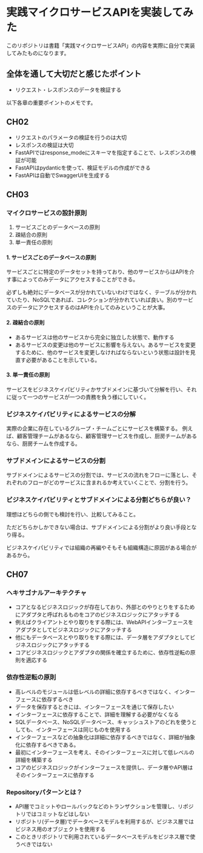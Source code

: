 # 実践マイクロサービスAPIを実装してみた

このリポジトリは書籍「実践マイクロサービスAPI」の内容を実際に自分で実装してみたものになります。

## 全体を通して大切だと感じたポイント

- リクエスト・レスポンスのデータを検証する

以下各章の重要ポイントのメモです。

## CH02

- リクエストのパラメータの検証を行うのは大切
- レスポンスの検証は大切
- FastAPIではresponse_modeにスキーマを指定することで、レスポンスの検証が可能
- FastAPIはpydanticを使って、検証モデルの作成ができる
- FastAPIは自動でSwaggerUIを生成する

## CH03

### マイクロサービスの設計原則

1. サービスごとのデータベースの原則
2. 疎結合の原則
3. 単一責任の原則

#### 1. サービスごとのデータベースの原則

サービスごとに特定のデータセットを持っており、他のサービスからはAPIを介す事によってのみデータにアクセスすることができる。

必ずしも絶対にデータベースが分かれていないわけではなく、テーブルが分かれていたり、NoSQLであれば、コレクションが分かれていれば良い。別のサービスのデータにアクセスするのはAPIを介してのみということが大事。

#### 2. 疎結合の原則

- あるサービスは他のサービスから完全に独立した状態で、動作する
- あるサービスの変更は他のサービスに影響を与えない。あるサービスを変更するために、他のサービスを変更しなければならないという状態は設計を見直す必要があることを示している。

#### 3. 単一責任の原則

サービスをビジネスケイパビリティかサブドメインに基づいて分解を行い、それに従って一つのサービスが一つの責務を負う様にしていく。

### ビジネスケイパビリティによるサービスの分解

実際の企業に存在しているグループ・チームごとにサービスを構築する。
例えば、顧客管理チームがあるなら、顧客管理サービスを作成し、厨房チームがあるなら、厨房チームを作成する。

### サブドメインによるサービスの分割

サブドメインによるサービスの分割では、サービスの流れをフローに落とし、それぞれのフローがどのサービスに含まれるか考えていくことで、分割を行う。

### ビジネスケイパビリティとサブドメインによる分割どちらが良い？

理想はどちらの側でも検討を行い、比較してみること。

ただどちらかしかできない場合は、サブドメインによる分割がより良い手段となり得る。

ビジネスケイパビリティでは組織の再編やそもそも組織構造に原因がある場合があるから。

## CH07

### ヘキサゴナルアーキテクチャ

- コアとなるビジネスロジックが存在しており、外部とのやりとりをするためにアダプタと呼ばれるものをコアのビジネスロジックにアタッチする
- 例えばクライアントとやり取りをする際には、WebAPIインターフェースをアダプタとしてビジネスロジックにアタッチする
- 他にもデータベースとやり取りをする際には、データ層をアダプタとしてビジネスロジックにアタッチする
- コアビジネスロジックとアダプタの関係を確立するために、依存性逆転の原則を適応する

### 依存性逆転の原則

- 高レベルのモジュールは低レベルの詳細に依存するべきではなく、インターフェースに依存ずるべき
- データを保存するときには、インターフェースを通じて保存したい
- インターフェースに依存することで、詳細を理解する必要がなくなる
- SQLデータベース、NoSQLデータベース、キャッシュストアのどれを使うとしても、インターフェースは同じものを使用する
- インターフェースなどの抽象化は詳細に依存するべきではなく、詳細が抽象化に依存するべきである。
- 最初にインターフェースを考え、そのインターフェースに対して低レベルの詳細を構築する
- コアのビジネスロジックがインターフェースを提供し、データ層やAPI層はそのインターフェースに依存する

### Repositoryパターンとは？

- API層でコミットやロールバックなどのトランザクションを管理し、リポジトリではコミットなどはしない
- リポジトリ(データ層)でデータベースモデルを利用するが、ビジネス層ではビジネス用のオブジェクトを使用する
- このときリポジトリで利用されているデータベースモデルをビジネス層で使うべきではない